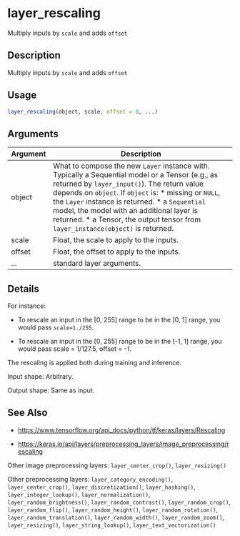 # layer_rescaling


Multiply inputs by ``scale`` and adds ``offset``




## Description

Multiply inputs by ``scale`` and adds ``offset``





## Usage
```r
layer_rescaling(object, scale, offset = 0, ...)
```




## Arguments


Argument      |Description
------------- |----------------
object | What to compose the new ``Layer`` instance with. Typically a Sequential model or a Tensor (e.g., as returned by ``layer_input()``). The return value depends on ``object``. If ``object`` is:   *  missing or `NULL`, the `Layer` instance is returned.  *  a `Sequential` model, the model with an additional layer is returned.  *  a Tensor, the output tensor from `layer_instance(object)` is returned.
scale | Float, the scale to apply to the inputs.
offset | Float, the offset to apply to the inputs.
... | standard layer arguments.




## Details

For instance:


*  To rescale an input in the [0, 255] range
to be in the [0, 1] range, you would pass `scale=1./255`.

*  To rescale an input in the [0, 255] range to be in the [-1, 1] range,
you would pass scale = 1/127.5, offset = -1.


The rescaling is applied both during training and inference.

Input shape:
Arbitrary.

Output shape:
Same as input.







## See Also



*  https://www.tensorflow.org/api_docs/python/tf/keras/layers/Rescaling

*  https://keras.io/api/layers/preprocessing_layers/image_preprocessing/rescaling


Other image preprocessing layers: 
`layer_center_crop()`,
`layer_resizing()`

Other preprocessing layers: 
`layer_category_encoding()`,
`layer_center_crop()`,
`layer_discretization()`,
`layer_hashing()`,
`layer_integer_lookup()`,
`layer_normalization()`,
`layer_random_brightness()`,
`layer_random_contrast()`,
`layer_random_crop()`,
`layer_random_flip()`,
`layer_random_height()`,
`layer_random_rotation()`,
`layer_random_translation()`,
`layer_random_width()`,
`layer_random_zoom()`,
`layer_resizing()`,
`layer_string_lookup()`,
`layer_text_vectorization()`



